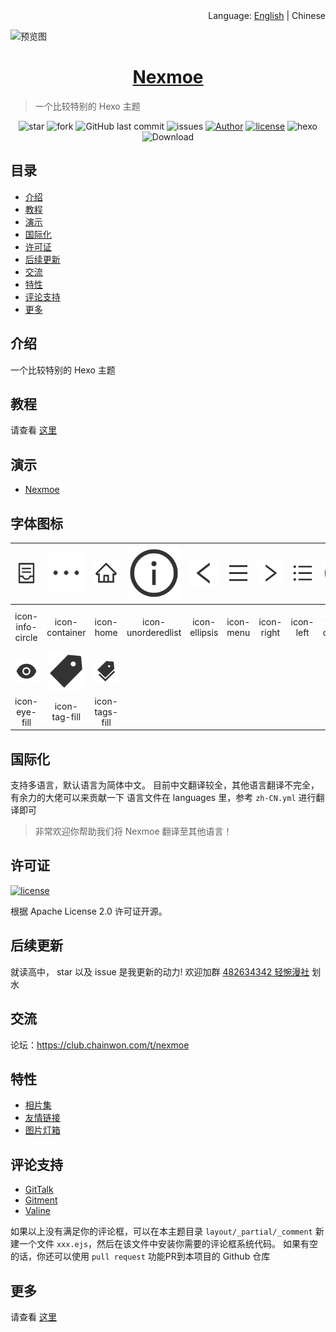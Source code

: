 <div align="right">Language: <a title="English" href="https://github.com/nexmoe/hexo-theme-nexmoe/blob/master/README/english.md">English</a> | Chinese </div>

![预览图](https://i.loli.net/2019/07/28/5d3c7e8005ddf46048.png)

<h1 align="center"><a href="https://nexmoe.com/hexo-theme-nexmoe.html" target="_blank">Nexmoe</a></h1>

> 一个比较特别的 Hexo 主题

<p align="center">
<img alt="star" src="https://img.shields.io/github/stars/nexmoe/hexo-theme-nexmoe.svg"/>
<img alt="fork" src="https://img.shields.io/github/forks/nexmoe/hexo-theme-nexmoe.svg"/>
<img alt="GitHub last commit" src="https://img.shields.io/github/last-commit/nexmoe/hexo-theme-nexmoe.svg?label=commits">
<img alt="issues" src="https://img.shields.io/github/issues/nexmoe/hexo-theme-nexmoe.svg"/>
<a href="https://nexmoe.com"><img alt="Author" src="https://img.shields.io/badge/author-%E6%8A%98%E5%BD%B1%E8%BD%BB%E6%A2%A6-red.svg"/></a>
<a href="https://github.com/nexmoe/hexo-theme-nexmoe/blob/master/LICENSE"><img alt="license" src="https://img.shields.io/github/license/nexmoe/hexo-theme-nexmoe.svg"/></a>
<img alt="hexo" src="https://img.shields.io/badge/hexo-blue.svg"/>
<img alt="Download" src="https://img.shields.io/badge/download-29.9KB-brightgreen.svg"/>
</p>

## 目录

- [介绍](#%E4%BB%8B%E7%BB%8D)
- [教程](#%E6%95%99%E7%A8%8B)
- [演示](#%E6%BC%94%E7%A4%BA)
- [国际化](#%E5%9B%BD%E9%99%85%E5%8C%96)
- [许可证](#%E8%AE%B8%E5%8F%AF%E8%AF%81)
- [后续更新](#%E5%90%8E%E7%BB%AD%E6%9B%B4%E6%96%B0)
- [交流](#%E4%BA%A4%E6%B5%81)
- [特性](#%E7%89%B9%E6%80%A7)
- [评论支持](#%E8%AF%84%E8%AE%BA%E6%94%AF%E6%8C%81)
- [更多](#%E6%9B%B4%E5%A4%9A)

## 介绍

一个比较特别的 Hexo 主题

## 教程
请查看 [这里](https://github.com/nexmoe/hexo-theme-nexmoe/blob/master/WIKI/start.md)

## 演示

- [Nexmoe](https://nexmoe.com/)

## 字体图标

| ![icon-container](font/container.svg) | ![icon-ellipsis](font/ellipsis.svg) | ![icon-home](font/home.svg) |![icon-info-circle](font/info-circle.svg) | ![icon-left](font/left.svg) | ![icon-menu](font/menu.svg) | ![icon-right](font/right.svg) | ![icon-unorderedlist](font/unorderedlist.svg) | ![icon-time-circle-fill](font/time-circle-fill.svg) | ![icon-calendar-fill](font/calendar-fill.svg) |
| :------------: | :------------: | :------------: | :------------: | :------------: | :------------: | :------------: | :------------: | :------------: | :------------: |
| icon-info-circle | icon-container | icon-home | icon-unorderedlist | icon-ellipsis | icon-menu | icon-right | icon-left | icon-time-circle-fill | icon-calendar-fill |
| ![icon-eye-fill](font/eye-fill.svg) | ![icon-tag-fill](font/tag-fill.svg) | ![icon-tags-fill](font/tags-fill.svg) |  |  |  |  |  |  |  |
| icon-eye-fill | icon-tag-fill | icon-tags-fill |  |  |  |  |  |  |  |

## 国际化

支持多语言，默认语言为简体中文。
目前中文翻译较全，其他语言翻译不完全，有余力的大佬可以来贡献一下
语言文件在 languages 里，参考 `zh-CN.yml` 进行翻译即可

> 非常欢迎你帮助我们将 Nexmoe 翻译至其他语言！

## 许可证

<a href="https://github.com/nexmoe/hexo-theme-nexmoe/blob/master/LICENSE"><img alt="license" src="https://img.shields.io/github/license/nexmoe/hexo-theme-nexmoe.svg"/></a>

根据 Apache License 2.0 许可证开源。

## 后续更新
就读高中，
star 以及 issue 是我更新的动力!
欢迎加群 [482634342 轻惋漫社](https://jq.qq.com/?_wv=1027&k=5CfKHun) 划水

## 交流
论坛：https://club.chainwon.com/t/nexmoe

## 特性
- [相片集](https://nexmoe.com/hexo-theme-nexmoe.html#相片集)
- [友情链接](https://nexmoe.com/hexo-theme-nexmoe.html#友情链接)
- [图片灯箱](https://nexmoe.com/hexo-theme-nexmoe.html#图片灯箱)

## 评论支持
- [GitTalk](https://github.com/gitalk/gitalk)
- [Gitment](https://github.com/imsun/gitment)
- [Valine](https://valine.js.org/)

如果以上没有满足你的评论框，可以在本主题目录 `layout/_partial/_comment` 新建一个文件 `xxx.ejs`，然后在该文件中安装你需要的评论框系统代码。
如果有空的话，你还可以使用 `pull request` 功能PR到本项目的 Github 仓库


## 更多
请查看 [这里](https://nexmoe.com/hexo-theme-nexmoe.html)
